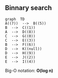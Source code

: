 
## Binnary search
```mermaid
graph  TD
A((7))  -->  B((5))
B  -->  C((1))
A  -->  D((8))
C  -->  G((0))
C  -->  E((3))
B  -->  F((6))
D  -->  K((null))
D  -->  H((9))
E  -->  J((2))
E  -->  I((4))
```

Big-O notation: **O(log n)**
